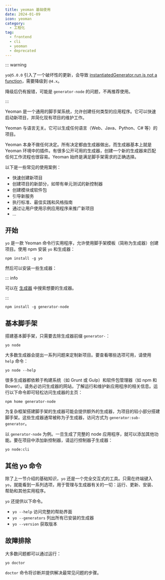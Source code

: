 ```yaml
---
title: yeoman 基础使用
date: 2024-01-09
icon: yeoman
category:
  - 工程化
tag:
  - frontend
  - cli
  - yeoman
  - deprecated
---
```


::: warning

`yo@5.0.0` 引入了一个破坏性的更新，会导致 [instantiatedGenerator.run is not a function](https://github.com/yeoman/generator-generator/issues/258)，需要降级到 `@4.x`。

降级后仍有报错，可能是 `generator-node` 的问题，不再推荐使用。

:::

Yeoman 是一个通用的脚手架系统，允许创建任何类型的应用程序。它可以快速启动新项目，并简化现有项目的维护工作。

Yeoman 与语言无关。它可以生成任何语言（Web、Java、Python、C# 等）的项目。

Yeoman 本身不做任何决定。所有决定都由生成器做出，而生成器基本上就是 Yeoman 环境中的插件。有很多公开可用的生成器，创建一个新的生成器来匹配任何工作流程也很容易。Yeoman 始终是满足脚手架需求的正确选择。

以下是一些常见的使用案例：

- 快速创建新项目
- 创建项目的新部分，如带有单元测试的新控制器
- 创建模块或软件包
- 引导新服务
- 执行标准、最佳实践和风格指南
- 通过让用户使用示例应用程序来推广新项目
- ...

## 开始

`yo` 是一款 Yeoman 命令行实用程序，允许使用脚手架模板（简称为生成器）创建项目。使用 npm 安装 `yo` 和生成器：

```shell
npm install -g yo
```

然后可以安装一些生成器：

::: info

可以在 [生成器](https://yeoman.io/generators/) 中搜索想要的生成器。

:::

```shell
npm install -g generator-node
```

## 基本脚手架

搭建基本脚手架，只需要去除生成器前缀 `generator-`：

```shell
yo node
```

大多数生成器会提出一系列问题来定制新项目。要查看哪些选项可用，请使用 `help` 命令：

```shell
yo node --help
```

很多生成器都依赖于构建系统（如 Grunt 或 Gulp）和软件包管理器（如 npm 和 Bower）。请务必访问生成器的网站，了解运行和维护新应用程序的相关信息。运行以下命令即可轻松访问生成器的主页：

```shell
npm home generator-node
```

为复杂框架搭建脚手架的生成器可能会提供额外的生成器，为项目的较小部分搭建脚手架。这些生成器通常被称为子生成器，访问方式为 `generator:sub-generator`。

以 `generator-node` 为例。一旦生成了完整的 node 应用程序，就可以添加其他功能。要在项目中添加新控制器，请运行控制器子生成器：

```shell
yo node:cli
```

## 其他 yo 命令

除了上一节介绍的基础知识，`yo` 还是一个完全交互式的工具。只需在终端键入 `yo`，就能看到一系列选项，用于管理与生成器有关的一切：运行、更新、安装、帮助和其他实用程序。

`yo` 还提供以下命令。

- `yo --help` 访问完整的帮助界面
- `yo --generators` 列出所有已安装的生成器
- `yo --version` 获取版本

## 故障排除

大多数问题都可以通过运行：

```shell
yo doctor
```

`doctor` 命令将诊断并提供解决最常见问题的步骤。
